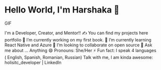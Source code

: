 # Hello World, I'm Harshaka 👋
GIF

I'm a  Developer, Creator, and Mentor!!
✍ You can find my projects here portfolio
🔭 I’m currently working on my first book.
🌱 I’m currently learning React Native and Azure
👯 I’m looking to collaborate on open source
💬 Ask me about ... Anything
😄 Pronouns: She/Her
⚡ Fun fact: I speak 4 languages ( English, Spanish, Romanian, Russian)
Talk with me, I am kinda awesome:
holisitc_developer | LinkedIn

